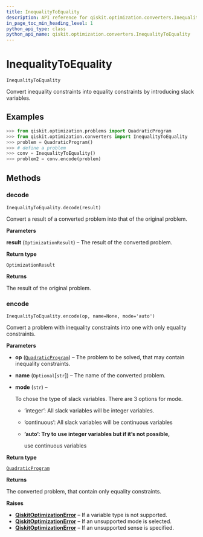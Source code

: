 ```yaml
---
title: InequalityToEquality
description: API reference for qiskit.optimization.converters.InequalityToEquality
in_page_toc_min_heading_level: 1
python_api_type: class
python_api_name: qiskit.optimization.converters.InequalityToEquality
---
```


# InequalityToEquality

<span id="qiskit.optimization.converters.InequalityToEquality" />

`InequalityToEquality`

Convert inequality constraints into equality constraints by introducing slack variables.

## Examples

```python
>>> from qiskit.optimization.problems import QuadraticProgram
>>> from qiskit.optimization.converters import InequalityToEquality
>>> problem = QuadraticProgram()
>>> # define a problem
>>> conv = InequalityToEquality()
>>> problem2 = conv.encode(problem)
```

## Methods

### decode

<span id="qiskit.optimization.converters.InequalityToEquality.decode" />

`InequalityToEquality.decode(result)`

Convert a result of a converted problem into that of the original problem.

**Parameters**

**result** (`OptimizationResult`) – The result of the converted problem.

**Return type**

`OptimizationResult`

**Returns**

The result of the original problem.

### encode

<span id="qiskit.optimization.converters.InequalityToEquality.encode" />

`InequalityToEquality.encode(op, name=None, mode='auto')`

Convert a problem with inequality constraints into one with only equality constraints.

**Parameters**

*   **op** ([`QuadraticProgram`](qiskit.optimization.problems.QuadraticProgram "qiskit.optimization.problems.quadratic_program.QuadraticProgram")) – The problem to be solved, that may contain inequality constraints.

*   **name** (`Optional`\[`str`]) – The name of the converted problem.

*   **mode** (`str`) –

    To chose the type of slack variables. There are 3 options for mode.

    *   ’integer’: All slack variables will be integer variables.

    *   ’continuous’: All slack variables will be continuous variables

    *   **’auto’: Try to use integer variables but if it’s not possible,**

        use continuous variables

**Return type**

[`QuadraticProgram`](qiskit.optimization.problems.QuadraticProgram "qiskit.optimization.problems.quadratic_program.QuadraticProgram")

**Returns**

The converted problem, that contain only equality constraints.

**Raises**

*   [**QiskitOptimizationError**](qiskit.optimization.QiskitOptimizationError "qiskit.optimization.QiskitOptimizationError") – If a variable type is not supported.
*   [**QiskitOptimizationError**](qiskit.optimization.QiskitOptimizationError "qiskit.optimization.QiskitOptimizationError") – If an unsupported mode is selected.
*   [**QiskitOptimizationError**](qiskit.optimization.QiskitOptimizationError "qiskit.optimization.QiskitOptimizationError") – If an unsupported sense is specified.

